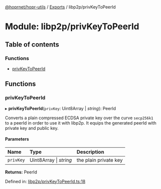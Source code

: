 [@hoprnet/hopr-utils](../README.md) / [Exports](../modules.md) / libp2p/privKeyToPeerId

# Module: libp2p/privKeyToPeerId

## Table of contents

### Functions

- [privKeyToPeerId](libp2p_privkeytopeerid.md#privkeytopeerid)

## Functions

### privKeyToPeerId

▸ **privKeyToPeerId**(`privKey`: Uint8Array \| *string*): PeerId

Converts a plain compressed ECDSA private key over the curve `secp256k1`
to a peerId in order to use it with libp2p.
It equips the generated peerId with private key and public key.

#### Parameters

| Name | Type | Description |
| :------ | :------ | :------ |
| `privKey` | Uint8Array \| *string* | the plain private key |

**Returns:** PeerId

Defined in: [libp2p/privKeyToPeerId.ts:18](https://github.com/hoprnet/hoprnet/blob/448a47a/packages/utils/src/libp2p/privKeyToPeerId.ts#L18)
